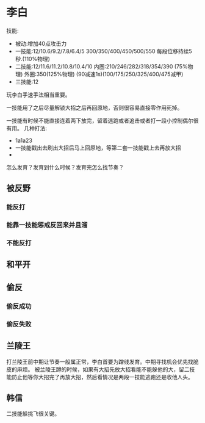 李白
======

技能:
- 被动:增加40点攻击力
- 一技能:12/10.6/9.2/7.8/6.4/5  300/350/400/450/500/550 每段位移持续5秒.(110%物理)
- 二技能:12/11.6/11.2/10.8/10.4/10  内圈:210/246/282/318/354/390 (75%物理) 外圈:350(125%物理) (90减速1s)(100/175/250/325/400/475减甲)
- 三技能:12

玩李白手速手法相当重要。

一技能用了之后尽量解锁大招之后再回原地，否则很容易直接零作用死掉。

一技能有时候不能直接连着两下放完，留着逃跑或者追击或者打一段小控制偶尔很有用。
几种打法:
- 1a1a23
- 一技能戳出去刷出大招后马上回原地，等第二套一技能戳上去再放大招
- 

怎么发育？发育到什么时候？发育完怎么找节奏？



## 被反野
### 能反打
### 能靠一技能惩戒反回来并且溜
### 不能反打
## 和平开
## 偷反
### 偷反成功
### 偷反失败

## 兰陵王
打兰陵王前中期让节奏一般属正常，李白首要为蹭线发育。中期寻找机会优先找脆皮的麻烦。
被兰陵王蹲的时候，如果有大招先放大招看能不能躲他的大，留二技能防止他等你大招完了再放大招，然后看情况是两段一技能逃跑还是收他人头。

## 韩信
二技能躲挑飞很关键。
